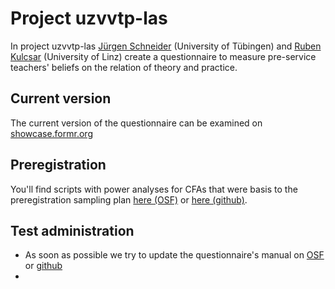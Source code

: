 # Project uzvvtp-las

In project uzvvtp-las [Jürgen Schneider](https://uni-tuebingen.de/de/28915) (University of Tübingen) and [Ruben Kulcsar](http://wipaed.jku.at/wip-team/ruben-kulcsar/) (University of Linz) create a questionnaire to measure pre-service teachers' beliefs on the relation of theory and practice.  
  

## Current version
The current version of the questionnaire can be examined on [showcase.formr.org](https://showcase.formr.org/)

## Preregistration
You'll find scripts with power analyses for CFAs that were basis to the preregistration sampling plan [here (OSF)](https://osf.io/q4khn/) or [here (github)](https://github.com/j-5chneider/uzvvtp-las/blob/master/1_preregistration_analyses/power_analyses.R).

## Test administration
* As soon as possible we try to update the questionnaire's manual on [OSF]() or [github]()
* 